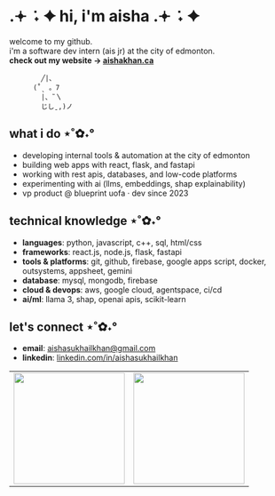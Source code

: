 # .𖥔 ݁ ˖ ✦ hi, i'm aisha .𖥔 ݁ ˖ ✦  
welcome to my github.  
i'm a software dev intern (ais jr) at the city of edmonton.  
**check out my website → [aishakhan.ca](https://aishask.com)**  

            ╱|、
          (˚ˎ 。7  
            |、˜〵          
            じしˍ,)ノ            

## what i do ⋆˚✿˖°  
- developing internal tools & automation at the city of edmonton  
- building web apps with react, flask, and fastapi  
- working with rest apis, databases, and low-code platforms  
- experimenting with ai (llms, embeddings, shap explainability)  
- vp product @ blueprint uofa · dev since 2023  

## technical knowledge ⋆˚✿˖°  
- **languages**: python, javascript, c++, sql, html/css  
- **frameworks**: react.js, node.js, flask, fastapi  
- **tools & platforms**: git, github, firebase, google apps script, docker, outsystems, appsheet, gemini  
- **database**: mysql, mongodb, firebase  
- **cloud & devops**: aws, google cloud, agentspace, ci/cd  
- **ai/ml**: llama 3, shap, openai apis, scikit-learn  

## let's connect ⋆˚✿˖°  
- **email**: aishasukhailkhan@gmail.com  
- **linkedin**: [linkedin.com/in/aishasukhailkhan](https://www.linkedin.com/in/aishasukhailkhan)  

<table style="border: none;">
  <tr>
    <td style="border: none;">
      <img src="https://github-readme-stats.vercel.app/api?username=aishakhan2103&show_icons=true&theme=calm&hide_border=true&bg_color=00000000" height="200px"/>
    </td>
    <td style="border: none;">
      <img src="https://github-readme-stats.vercel.app/api/top-langs/?username=aishakhan2103&layout=compact&theme=calm&hide_border=true&bg_color=00000000" height="200px"/>
    </td>
  </tr>
</table>
